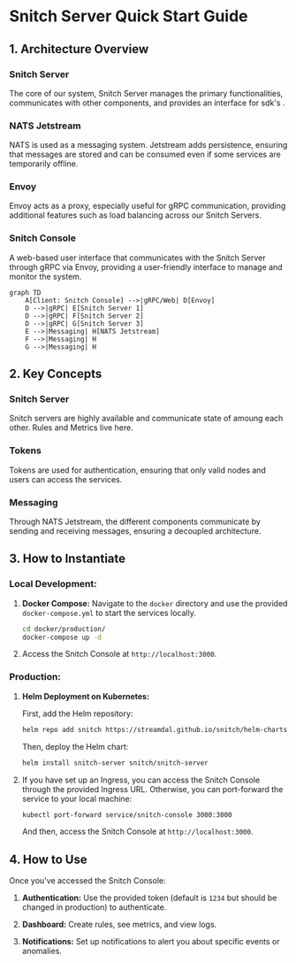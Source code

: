 # Snitch Server Quick Start Guide

## 1. Architecture Overview

### Snitch Server

The core of our system, Snitch Server manages the primary functionalities, communicates with other components, and provides an interface for sdk's .

### NATS Jetstream

NATS is used as a messaging system. Jetstream adds persistence, ensuring that messages are stored and can be consumed even if some services are temporarily offline.

### Envoy

Envoy acts as a proxy, especially useful for gRPC communication, providing additional features such as load balancing across our Snitch Servers.

### Snitch Console

A web-based user interface that communicates with the Snitch Server through gRPC via Envoy, providing a user-friendly interface to manage and monitor the system.

```mermaid
graph TD
    A[Client: Snitch Console] -->|gRPC/Web| D[Envoy]
    D -->|gRPC| E[Snitch Server 1]
    D -->|gRPC| F[Snitch Server 2]
    D -->|gRPC| G[Snitch Server 3]
    E -->|Messaging| H[NATS Jetstream]
    F -->|Messaging| H
    G -->|Messaging| H
```

## 2. Key Concepts

### Snitch Server

Snitch servers are highly available and communicate state of amoung each other. Rules and Metrics live here.

### Tokens

Tokens are used for authentication, ensuring that only valid nodes and users can access the services.

### Messaging

Through NATS Jetstream, the different components communicate by sending and receiving messages, ensuring a decoupled architecture.

## 3. How to Instantiate

### Local Development:

1. **Docker Compose:**
   Navigate to the `docker` directory and use the provided `docker-compose.yml` to start the services locally.
   ```bash
   cd docker/production/
   docker-compose up -d
   ```

2. Access the Snitch Console at `http://localhost:3000`.

### Production:

1. **Helm Deployment on Kubernetes:**
   
   First, add the Helm repository:
   ```bash
   helm repo add snitch https://streamdal.github.io/snitch/helm-charts/snitch-server
   ```
   
   Then, deploy the Helm chart:
   ```bash
   helm install snitch-server snitch/snitch-server
   ```

2. If you have set up an Ingress, you can access the Snitch Console through the provided Ingress URL. Otherwise, you can port-forward the service to your local machine:
   ```bash
   kubectl port-forward service/snitch-console 3000:3000
   ```
   And then, access the Snitch Console at `http://localhost:3000`.

## 4. How to Use

Once you've accessed the Snitch Console:

1. **Authentication:** Use the provided token (default is `1234` but should be changed in production) to authenticate.
   
2. **Dashboard:** Create rules, see metrics, and view logs.

3. **Notifications:** Set up notifications to alert you about specific events or anomalies.
